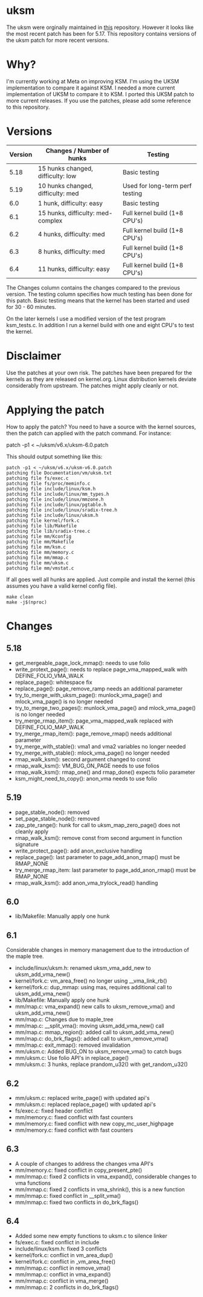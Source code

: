 # uksm
The uksm were orginally maintained in [this](https://github.com/dolohow/uksm) repository.
However it looks like the most recent patch has been for 5.17. This repository contains
versions of the uksm patch for more recent versions.

# Why?
I'm currently working at Meta on improving KSM. I'm using the UKSM implementation to
compare it against KSM. I needed a more current implementation of UKSM to compare it
to KSM. I ported this UKSM patch to more current releases. If you use the patches,
please add some reference to this repository.

# Versions
| Version | Changes / Number of hunks         | Testing                         |
|---------|-----------------------------------|---------------------------------|
| 5.18    | 15 hunks changed, difficulty: low | Basic testing                   |
| 5.19    | 10 hunks changed, difficulty: med | Used for long-term perf testing |
| 6.0     | 1 hunk, difficulty: easy          | Basic testing                   |
| 6.1     | 15 hunks, difficulty: med-complex | Full kernel build (1+8 CPU's)   |
| 6.2     | 4 hunks, difficulty: med          | Full kernel build (1+8 CPU's)   |
| 6.3     | 8 hunks, difficulty: med          | Full kernel build (1+8 CPU's)   |
| 6.4     | 11 hunks, difficulty: easy        | Full kernel build (1+8 CPU's)   |

The Changes column contains the changes compared to the previous version. The
testing column specifies how much testing has been done for this patch. Basic testing
means that the kernel has been started and used for 30 - 60 minutes.

On the later kernels I use a modified version of the test program ksm_tests.c.
In addition I run a kernel build with one and eight CPU's to test the kernel.

# Disclaimer
Use the patches at your own risk. The patches have been prepared for the kernels
as they are released on kernel.org. Linux distribution kernels deviate considerably
from upstream. The patches might apply cleanly or not.

# Applying the patch
How to apply the patch? You need to have a source with the kernel sources, then
the patch can applied with the patch command. For instance:

patch -p1 < ~/uksm/v6.x/uksm-6.0.patch

This should output something like this:
```
patch -p1 < ~/uksm/v6.x/uksm-v6.0.patch
patching file Documentation/vm/uksm.txt
patching file fs/exec.c
patching file fs/proc/meminfo.c
patching file include/linux/ksm.h
patching file include/linux/mm_types.h
patching file include/linux/mmzone.h
patching file include/linux/pgtable.h
patching file include/linux/sradix-tree.h
patching file include/linux/uksm.h
patching file kernel/fork.c
patching file lib/Makefile
patching file lib/sradix-tree.c
patching file mm/Kconfig
patching file mm/Makefile
patching file mm/ksm.c
patching file mm/memory.c
patching file mm/mmap.c
patching file mm/uksm.c
patching file mm/vmstat.c
```

If all goes well all hunks are applied. Just compile and install the kernel (this assumes you
have a valid kernel config file).

```
make clean
make -j$(nproc)
```

# Changes
## 5.18
- get_mergeable_page_lock_mmap(): needs to use folio
- write_protext_page(): needs to replace page_vma_mapped_walk with DEFINE_FOLIO_VMA_WALK
- replace_page(): whitespace fix
- replace_page(): page_remove_ramp needs an additional parameter 
- try_to_merge_with_uksm_page(): munlock_vma_page() and mlock_vma_page() is no longer needed
- try_to_merge_two_pages(): munlock_vma_page() and mlock_vma_page() is no longer needed
- try_merge_rmap_item(): page_vma_mapped_walk replaced with DEFINE_FOLIO_MAP_WALK 
- try_merge_rmap_item(): page_remove_rmap() needs additional parameter
- try_merge_with_stable(): vma1 and vma2 variables no longer needed
- try_merge_with_stable(): mlock_vma_page() no longer needed
- rmap_walk_ksm(): second argument changed to const
- rmap_walk_ksm(): VM_BUG_ON_PAGE needs to use folios
- rmap_walk_ksm(): rmap_one() and rmap_done() expects folio parameter
- ksm_might_need_to_copy(): anon_vma needs to use folio

## 5.19
- page_stable_node(): removed
- set_page_stable_node(): removed
- zap_pte_range(): hunk for call to uksm_map_zero_page() does not cleanly apply
- rmap_walk_ksm(): remove const from second argument in function signature
- write_protect_page(): add anon_exclusive handling
- replace_page(): last parameter to page_add_anon_rmap() must be RMAP_NONE
- try_merge_rmap_item: last parameter to page_add_anon_rmap() must be RMAP_NONE
- rmap_walk_ksm(): add anon_vma_trylock_read() handling

## 6.0
- lib/Makefile: Manually apply one hunk

## 6.1
Considerable changes in memory management due to the introduction of the maple tree.
- include/linux/uksm.h: renamed uksm_vma_add_new to uksm_add_vma_new()
- kernel/fork.c: vm_area_free() no longer using __vma_link_rb()
- kernel/fork.c: dup_mmap: using mas, requires additional call to uksm_add_vma_new()
- lib/Makefile: Manually apply one hunk
- mm/map.c: vma_expand() new calls to uksm_remove_vma() and uksm_add_vma_new()
- mm/map.c: Changes due to maple_tree 
- mm/map.c: __split_vma(): moving uksm_add_vma_new() call
- mm/map.c: mmap_region(): added call to uksm_add_vma_new()
- mm/map.c: do_brk_flags(): added call to uksm_remove_vma()
- mm/map.c: exit_mmap(): removed invalidation
- mm/uksm.c: Added BUG_ON to uksm_remove_vma() to catch bugs
- mm/uksm.c: Use folio API's in replace_page()
- mm/uksm.c: 3 hunks, replace prandom_u32() with get_random_u32()

## 6.2
- mm/uksm.c: replaced write_page() with updated api's
- mm/uksm.c: replaced replace_page() with updated api's
- fs/exec.c: fixed header conflict
- mm/memory.c: fixed conflict with fast counters
- mm/memory.c: fixed conflict with new copy_mc_user_highpage
- mm/memory.c: fixed conflict with fast counters

## 6.3
- A couple of changes to address the changes vma API's
- mm/memory.c: fixed conflict in copy_present_pte()
- mm/mmap.c: fixed 2 conflicts in vma_expand(), considerable changes to vma functions
- mm/mmap.c: fixed 2 conflicts in vma_shrink(), this is a new function
- mm/mmap.c: fixed conflict in __split_vma()
- mm/mmap.c: fixed two conflicts in do_brk_flags()

## 6.4
- Added some new empty functions to uksm.c to silence linker
- fs/exec.c: fixed conflict in include
- include/linux/ksm.h: fixed 3 conflicts
- kernel/fork.c: conflict in vm_area_dup()
- kernel/fork.c: conflict in _vm_area_free()
- mm/mmap.c: conflict in remove_vma()
- mm/mmap.c: conflict in vma_expand()
- mm/mmap.c: conflict in vma_merge()
- mm/mmap.c: 2 conflicts in do_brk_flags()

